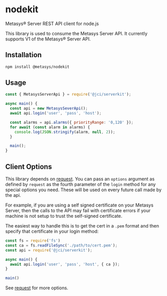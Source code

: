# nodekit

Metasys® Server REST API client for node.js

This library is used to consume the Metasys Server API. It currently supports V1 of the Metasys® Server API.

## Installation

```bash
npm install @metasys/nodekit
```

## Usage

```javascript
const { MetasysServerApi } = require('@jci/serverkit');

async main() {
  const api = new MetasysSeverApi();
  await api.login('user', 'pass', 'host');

  const alarms = api.alarms({ priorityRange: '0,120' });
  for await (const alarm in alarms) {
    console.log(JSON.stringify(alarm, null, 2));
  }

  main();
}
```

## Client Options

This library depends on [request](https://github.com/request/request#tlsssl-protocol). You can pass an `options` argument as defined by `request` as the fourth parameter
of the `login` method for any special options you need. These will be used on every future call made by the api.

For example, if you are using a self signed certificate on your Metasys Server, then the
calls to the API may fail with certificate errors if your machine is not setup to trust
the self-signed certificate.

The easiest way to handle this is to get the cert in a `.pem` format and then specify that certificate in your login method:

```javascript
const fs = require('fs')
const ca = fs.readFileSync('./path/to/cert.pem');
const api = require('@jci/serverkit');

async main() {
  await api.login('user', 'pass', 'host', { ca });
}

main()
```

See [request](https://github.com/request/request#tlsssl-protocol) for more options.

